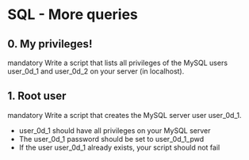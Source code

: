 # SQL - More queries

## 0. My privileges!
mandatory
Write a script that lists all privileges of the MySQL users user_0d_1 and user_0d_2 on your server (in localhost).


## 1. Root user
mandatory
Write a script that creates the MySQL server user user_0d_1.

- user_0d_1 should have all privileges on your MySQL server
- The user_0d_1 password should be set to user_0d_1_pwd
- If the user user_0d_1 already exists, your script should not fail



